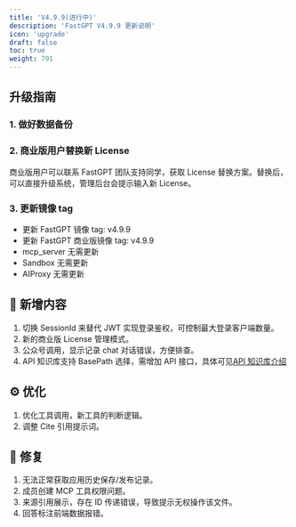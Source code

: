 ```yaml
---
title: 'V4.9.9(进行中)'
description: 'FastGPT V4.9.9 更新说明'
icon: 'upgrade'
draft: false
toc: true
weight: 791
---
```


## 升级指南

### 1. 做好数据备份

### 2. 商业版用户替换新 License

商业版用户可以联系 FastGPT 团队支持同学，获取 License 替换方案。替换后，可以直接升级系统，管理后台会提示输入新 License。

### 3. 更新镜像 tag

- 更新 FastGPT 镜像 tag: v4.9.9
- 更新 FastGPT 商业版镜像 tag: v4.9.9
- mcp_server 无需更新
- Sandbox 无需更新
- AIProxy 无需更新

## 🚀 新增内容

1. 切换 SessionId 来替代 JWT 实现登录鉴权，可控制最大登录客户端数量。
2. 新的商业版 License 管理模式。
3. 公众号调用，显示记录 chat 对话错误，方便排查。
4. API 知识库支持 BasePath 选择，需增加 API 接口，具体可见[API 知识库介绍](/docs/guide/knowledge_base/api_dataset/#4-获取文件详细信息用于获取文件信息)

## ⚙️ 优化

1. 优化工具调用，新工具的判断逻辑。
2. 调整 Cite 引用提示词。

## 🐛 修复

1. 无法正常获取应用历史保存/发布记录。
2. 成员创建 MCP 工具权限问题。
3. 来源引用展示，存在 ID 传递错误，导致提示无权操作该文件。
4. 回答标注前端数据报错。
